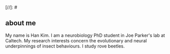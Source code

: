 [//]: # <br>

## about me
My name is Han Kim. I am a neurobiology PhD student in Joe Parker's lab at Caltech. My research interests concern the evolutionary and neural underpinnings of insect behaviours. I study rove beetles. 